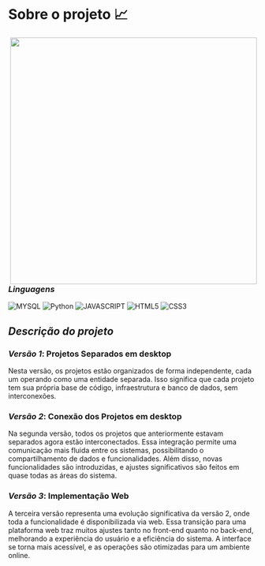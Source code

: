 
# Sobre o projeto :chart_with_upwards_trend:

<img src="https://i.ibb.co/c1BfdvX/pixel-background-of-a-home-office-with-light-shining-through-the-window.png" min-width="500" max-width="500" width="500" align="right">

### *Linguagens*

![MYSQL](https://img.shields.io/badge/sql-3670A0?style=for-the-badge&logo=mysql&logoColor=fff)
![Python](https://img.shields.io/badge/python-3670A0?style=for-the-badge&logo=python&logoColor=ffdd54)
![JAVASCRIPT](https://img.shields.io/badge/JavaScript-323330?style=for-the-badge&logo=javascript&logoColor=F7DF1E)
![HTML5](https://img.shields.io/badge/HTML5-E34F26?style=for-the-badge&logo=html5&logoColor=white)
![CSS3](https://img.shields.io/badge/CSS3-1572B6?style=for-the-badge&logo=css3&logoColor=white)

## *Descrição do projeto*

### *Versão 1*: Projetos Separados em desktop
Nesta versão, os projetos estão organizados de forma independente, cada um operando como uma entidade separada. Isso significa que cada projeto tem sua própria base de código, infraestrutura e banco de dados, sem interconexões.

### *Versão 2*: Conexão dos Projetos em desktop
Na segunda versão, todos os projetos que anteriormente estavam separados agora estão interconectados. Essa integração permite uma comunicação mais fluida entre os sistemas, possibilitando o compartilhamento de dados e funcionalidades. Além disso, novas funcionalidades são introduzidas, e ajustes significativos são feitos em quase todas as áreas do sistema.

### *Versão 3*: Implementação Web
A terceira versão representa uma evolução significativa da versão 2, onde toda a funcionalidade é disponibilizada via web. Essa transição para uma plataforma web traz muitos ajustes tanto no front-end quanto no back-end, melhorando a experiência do usuário e a eficiência do sistema. A interface se torna mais acessível, e as operações são otimizadas para um ambiente online.

